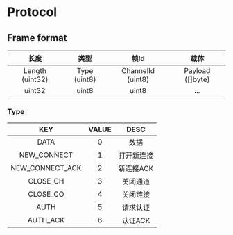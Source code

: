 # Protocol

## Frame format

|长度 |类型|帧Id|载体|
|:----:|:----:|:----:|:----:|
|Length (uint32)|Type (uint8)|ChannelId (uint8)|Payload ([]byte)|
|uint32|uint8|uint8|...|

### Type
|KEY |VALUE|DESC|
|:----:|:----:|:----:|
|DATA|0|数据|
|NEW_CONNECT|1|打开新连接|
|NEW_CONNECT_ACK|2|新连接ACK|
|CLOSE_CH|3|关闭通道|
|CLOSE_CO|4|关闭链接|
|AUTH|5|请求认证|
|AUTH_ACK|6|认证ACK|